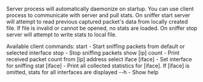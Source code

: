 Server process will automatically daemonize on startup. You can use client process to communicate with server and pull stats.
On sniffer start server will attempt to read previous captured packet's data from locally created file. If file is invalid or cannot be opened, no stats are loaded.
On sniffer stop server will attempt to write stats to local file. 

Available client commands:
	start - Start sniffing packets from default or selected interface
	stop - Stop sniffing packets
	show [ip] count - Print received packet count from [ip] address
	select iface [iface] - Set interface for sniffing
	stat [iface] - Print all collected statistics for [iface]. If [iface] is omitted, stats for all interfaces are displayed
	--h - Show help